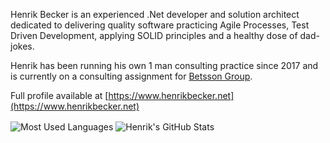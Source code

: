 Henrik Becker is an experienced .Net developer and solution architect dedicated to delivering quality software practicing Agile Processes, Test Driven Development, applying SOLID principles and a healthy dose of dad-jokes.

Henrik has been running his own 1 man consulting practice since 2017 and is currently on a consulting assignment for [Betsson Group](https://www.betssongroup.com/).

Full profile available at [https://www.henrikbecker.net](https://www.henrikbecker.net)


<img alt="Most Used Languages" align="center" src="https://github-readme-stats.vercel.app/api/top-langs/?username=handiman&layout=compact&langs_count=8&hide_progress=true" />

<img alt="Henrik's GitHub Stats" align="center" src="https://github-readme-stats.vercel.app/api?username=handiman&show_icons=true&theme=transparent" />

<!---
handiman/handiman is a ✨ special ✨ repository because its `README.md` (this file) appears on your GitHub profile.
You can click the Preview link to take a look at your changes.
--->
